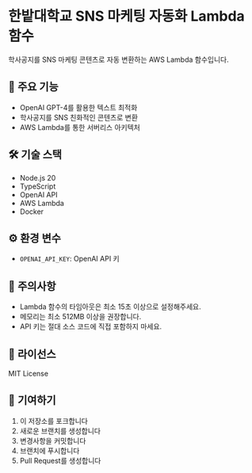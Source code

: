 # 한밭대학교 SNS 마케팅 자동화 Lambda 함수

학사공지를 SNS 마케팅 콘텐츠로 자동 변환하는 AWS Lambda 함수입니다.

## 🚀 주요 기능

- OpenAI GPT-4를 활용한 텍스트 최적화
- 학사공지를 SNS 친화적인 콘텐츠로 변환
- AWS Lambda를 통한 서버리스 아키텍처

## 🛠 기술 스택

- Node.js 20
- TypeScript
- OpenAI API
- AWS Lambda
- Docker

## ⚙️ 환경 변수

- `OPENAI_API_KEY`: OpenAI API 키

## 🚨 주의사항

- Lambda 함수의 타임아웃은 최소 15초 이상으로 설정해주세요.
- 메모리는 최소 512MB 이상을 권장합니다.
- API 키는 절대 소스 코드에 직접 포함하지 마세요.

## 📄 라이선스

MIT License

## 👥 기여하기

1. 이 저장소를 포크합니다
2. 새로운 브랜치를 생성합니다
3. 변경사항을 커밋합니다
4. 브랜치에 푸시합니다
5. Pull Request를 생성합니다
